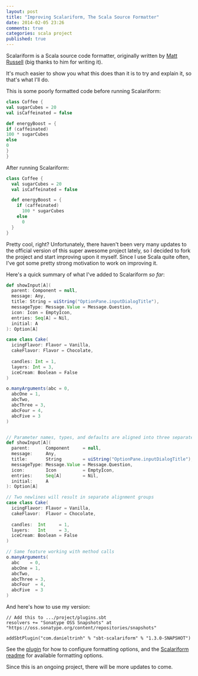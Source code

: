 ```yaml
---
layout: post
title: "Improving Scalariform, The Scala Source Formatter"
date: 2014-02-05 23:26
comments: true
categories: scala project
published: true
---
```


Scalariform is a Scala source code formatter, originally written by [Matt Russell](http://github.com/mdr) (big thanks to him for writing it).

It's much easier to show you what this does than it is to try and explain it, so that's what I'll do.

This is some poorly formatted code before running Scalariform:

```scala
class Coffee {
val sugarCubes = 20
val isCaffeinated = false

def energyBoost = {
if (caffeinated) 
100 * sugarCubes
else
0
}
}
```

After running Scalariform:
```scala
class Coffee {
  val sugarCubes = 20
  val isCaffeinated = false

  def energyBoost = {
    if (caffeinated) 
      100 * sugarCubes
    else
      0
  }
}
```

Pretty cool, right? Unfortunately, there haven't been very many updates to the official version of this super awesome project lately,
so I decided to fork the project and start improving upon it myself. Since I use Scala quite often, I've got some pretty strong motivation to work on improving it.

Here's a quick summary of what I've added to Scalariform _so far_:

```scala Previous Scalariform Formatting
def showInput[A](
  parent: Component = null,
  message: Any,
  title: String = uiString("OptionPane.inputDialogTitle"),
  messageType: Message.Value = Message.Question,
  icon: Icon = EmptyIcon,
  entries: Seq[A] = Nil,
  initial: A
): Option[A]

case class Cake(
  icingFlavor: Flavor = Vanilla,
  cakeFlavor: Flavor = Chocolate,
  
  candles: Int = 1,
  layers: Int = 3,
  iceCream: Boolean = False
)

o.manyArguments(abc = 0,
  abcOne = 1,
  abcTwo,
  abcThree = 3,
  abcFour = 4,
  abcFive = 3
)
```

```scala Scalariform Formatting with My Changes

// Parameter names, types, and defaults are aligned into three separate columns
def showInput[A](
  parent:      Component     = null,
  message:     Any,
  title:       String        = uiString("OptionPane.inputDialogTitle"),
  messageType: Message.Value = Message.Question,
  icon:        Icon          = EmptyIcon,
  entries:     Seq[A]        = Nil,
  initial:     A
): Option[A]

// Two newlines will result in separate alignment groups 
case class Cake(
  icingFlavor: Flavor = Vanilla,
  cakeFlavor:  Flavor = Chocolate,
  
  candles:  Int     = 1,
  layers:   Int     = 3,
  iceCream: Boolean = False
)

// Same feature working with method calls
o.manyArguments(
  abc    = 0,
  abcOne = 1,
  abcTwo,
  abcThree = 3,
  abcFour  = 4,
  abcFive  = 3
)
```

And here's how to use my version:

```
// Add this to .../project/plugins.sbt
resolvers += "Sonatype OSS Snapshots" at "https://oss.sonatype.org/content/repositories/snapshots"

addSbtPlugin("com.danieltrinh" % "sbt-scalariform" % "1.3.0-SNAPSHOT")
```

See the [plugin](https://github.com/daniel-trinh/sbt-scalariform) for how to configure formatting options, and the [Scalariform readme](https://github.com/daniel-trinh/scalariform)
for available formatting options.

Since this is an ongoing project, there will be more updates to come.

<!-- 
The rest of this article goes into great detail about my motivation to work on Scalariform,
the importance of auto-formatters in general, and some of the design dilemmas of working on Scalariform.

Before I get into what I've improved, I'll go over some reasons why Scalariform
is important.

## The Importance of Auto-Formatting
[Many](https://code.google.com/p/google-styleguide/ "Google's style guides for various languages") [companies](http://twitter.github.io/effectivescala/ "Twitter's style guide for Scala") [have](https://github.com/styleguide/ruby "Github's style guide for Ruby") coding style guidelines for a reason. [I wrote about this](/blog/2014/01/26/maintaining-a-large-code-base-part-3/) in great detail in my article about programming languages and code bases. My general conclusion is that having many ways of visualizing and formatting source code
is not a good thing -- the more ways to format the code, the more ways a reader of the
code will have to learn to read the code to understand it. 

The following code example is perfectly valid scala code... but it's not at all readable.

```scala
class Coffee {
  val sugarCubes = 20
  val isCaffeinated = false

  def energyBoost = {
    if (caffeinated) 
      100 * sugarCubes
    else
      0
  }
}
```

The output from running Scalariform for this result is the same as the previous example:
```
class Coffee {
  val sugarCubes = 20
  val isCaffeinated = false

  def energyBoost = {
    if (caffeinated) 
      100 * sugarCubes
    else
      0
  }
}
```

Having something that will take care of the formatting for me is great -- spending time thinking about formatting, manually formatting code, and spending time
on code reviews about formatting is not a very productive use of time when there are actual business product related problems to solve, and especially since it's a problem that can be solved forever by using an auto-formatter along the lines of Scalariform or gofmt.

#### Formatting Ubiquity

Having an auto formatter to enforce a consistent style in a code base is important, because
once the maintainers of that code base have become accustomed to that style, they won't have to "readjust" their eyes to get used to. If the auto formatter for a programming language is nearly ubiquitous amongst those who use it, such as with Golang's [gofmt](http://research.swtch.com/gofmt), then even better -- users across the language will be able to read anyone's elses code that also uses the formatter.

While auto formatters such as Scalariform can't check everything that is in a styleguide
(it won't automatically reformat your imperative, state-mutating code into a functional style automatically), it will take care of the visual aesthetics formatting problem for you.


#### Scalariform Dillemas 
Scalariform has many configuration options, which goes against the design philosophy
of having one canonical representation so that everyone can quickly get accustomed to the same formatting. It also happens to significantly complicate the actual Scalariform formatting code. With Scalariform, there is one
global shared state -- the output source code. More configuration options means
more potentials to clash, and more special cases.

Unfortunately, Scala programmers come from many different backgrounds, and there isn't
a global consensus on what formatting styles programmers prefer. 

When I was gathering feedback for new Scalariform features, I posted an informal poll on Reddit, to gather feedback about 3 different formatting styles:

```scala Style One
class definition(
  a: Int = 1
  bb: String = ""
  ccc: Boolean = true
)
```

```scala Style Two
class definition(
  a:   Int     = 1
  bb:  String  = ""
  ccc: Boolean = true
)
```

```scala Style Three
class definition(
    a: Int     = 1
   bb: String  = ""
  ccc: Boolean = true
)
```

I was half-expecting everyone to say they prefered `Style Two`, but of course that wasn't the case. `Style One` was the most popular choice. `Style Two` was the second most popular,
and `Style Three` was by far the least -- not a single person said they preferred this one (although a few said they didn't mind any of the options).

I also concluded that a strong contributing factor on which style people prefer is
strongly related to just what they're used to reading -- Golang's gofmt happens to format
code in something similar to `Style Two`, and happens to be used by roughly 70% of all golang projects. If this really is the main factor, then it doesn't really make sense
to  -->